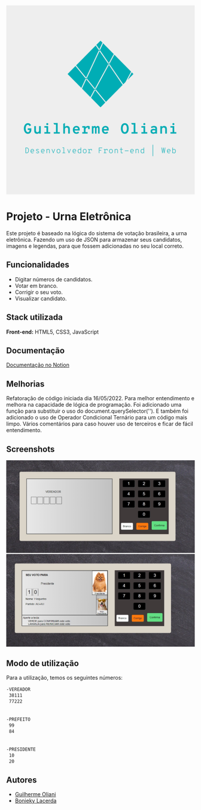 ![Logo](./assets/images/logo/logo.png)

# Projeto - Urna Eletrônica

Este projeto é baseado na lógica do sistema de votação brasileira, a urna eletrônica. Fazendo um uso de JSON para armazenar seus candidatos, imagens e legendas, para que fossem adicionadas no seu local correto.

## Funcionalidades

- Digitar números de candidatos.
- Votar em branco.
- Corrigir o seu voto.
- Visualizar candidato.

## Stack utilizada

**Front-end:** HTML5, CSS3, JavaScript

## Documentação

[Documentação no Notion](https://guilhermeoliani.notion.site/Projeto-Urna-Eletr-nica-73268c4d1320412c8f650d5ebb32d843)

## Melhorias

Refatoração de código iniciada dia 16/05/2022. Para melhor entendimento e melhora na capacidade de lógica de programação. Foi adicionado uma função para substituir o uso do document.querySelector(''). E também foi adicionado o uso de Operador Condicional Ternário para um código mais limpo. Vários comentários para caso houver uso de terceiros e ficar de fácil entendimento.

## Screenshots

![App Screenshot](/assets/images/screenshots/urna1.jpg)
![App Screenshot](./assets/images/screenshots/urna2.jpg)

## Modo de utilização

Para a utilização, temos os seguintes números:

    -VEREADOR
     38111
     77222


    -PREFEITO
     99
     84


    -PRESIDENTE
     10
     20

## Autores

- [Guilherme Oliani](https://github.com/guilhermenoliani)
- [Bonieky Lacerda](https://www.instagram.com/bonieky/)
